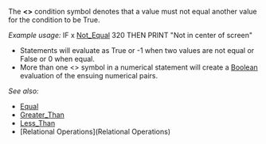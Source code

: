 The **<>** condition symbol denotes that a value must not equal another value for the condition to be True. 


*Example usage:* IF x [Not_Equal](Not_Equal) 320 THEN PRINT "Not in center of screen"


* Statements will evaluate as True or -1 when two values are not equal or False or 0 when equal. 
* More than one <> symbol in a numerical statement will create a [Boolean](Boolean) evaluation of the ensuing numerical pairs.


*See also:*

* [Equal](Equal)
* [Greater_Than](Greater_Than)
* [Less_Than](Less_Than)
* [Relational Operations](Relational Operations)




